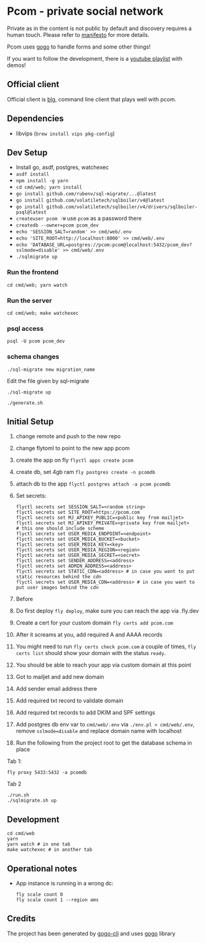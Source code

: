 # Pcom - private social network

Private as in the content is not public by default and discovery requires a human touch. Please refer to [manifesto](cmd/web/client/articles/why.md)
for more details.

Pcom uses [gogo](https://github.com/can3p/gogo) to handle forms and some other things!

If you want to follow the development, there is a [youtube playlist](https://www.youtube.com/playlist?list=PLa5K-kCUS-FozB6Cw7rJLFJaxyZd-MPpi) with demos!

## Official client

Official client is [blg](https://github.com/can3p/blg), command line client that plays well with pcom.

## Dependencies

* libvips (`brew install vips pkg-config`)

## Dev Setup

* Install go, asdf, postgres, watchexec
* `asdf install`
* `npm install -g yarn`
* `cd cmd/web; yarn install`
* `go install github.com/rubenv/sql-migrate/...@latest`
* `go install github.com/volatiletech/sqlboiler/v4@latest`
* `go install github.com/volatiletech/sqlboiler/v4/drivers/sqlboiler-psql@latest`
* `createuser pcom -W` use `pcom` as a password there
* `createdb --owner=pcom pcom_dev`
* `echo 'SESSION_SALT=random' >> cmd/web/.env`
* `echo 'SITE_ROOT=http://localhost:8000' >> cmd/web/.env`
* `echo 'DATABASE_URL=postgres://pcom:pcom@localhost:5432/pcom_dev?sslmode=disable' >> cmd/web/.env`
* `./sqlmigrate up`

### Run the frontend

```
cd cmd/web; yarn watch
```

### Run the server

```
cd cmd/web; make watchexec
```

### psql access

```
psql -U pcom pcom_dev
```

### schema changes

```
./sql-migrate new migration_name
```

Edit the file given by sql-migrate

```
./sql-migrate up
```

```
./generate.sh
```

## Initial Setup

1. change remote and push to the new repo
2. change flytoml to point to the new app pcom
3. create the app on fly `flyctl apps create pcom`
4. create db, set 4gb ram `fly postgres create -n pcomdb`
5. attach db to the app `flyctl postgres attach -a pcom pcomdb`
6. Set secrets:

   ```
   flyctl secrets set SESSION_SALT=<random string>
   flyctl secrets set SITE_ROOT=https://pcom.com
   flyctl secrets set MJ_APIKEY_PUBLIC=<public key from mailjet>
   flyctl secrets set MJ_APIKEY_PRIVATE=<private key from mailjet>
   # this one should include scheme
   flyctl secrets set USER_MEDIA_ENDPOINT=<endpoint>
   flyctl secrets set USER_MEDIA_BUCKET=<bucket>
   flyctl secrets set USER_MEDIA_KEY=<key>
   flyctl secrets set USER_MEDIA_REGION=<region>
   flyctl secrets set USER_MEDIA_SECRET=<secret>
   flyctl secrets set SENDER_ADDRESS=<address>
   flyctl secrets set ADMIN_ADDRESS=<address>
   flyctl secrets set STATIC_CDN=<address> # in case you want to put static resources behind the cdn
   flyctl secrets set USER_MEDIA_CDN=<address> # in case you want to put user images behind the cdn

   ```
6. Before
7. Do first deploy `fly deploy`, make sure you can reach the app via <appname>.fly.dev
8. Create a cert for your custom domain `fly certs add pcom.com`
9. After it screams at you, add required A and AAAA records
10. You might need to run `fly certs check pcom.com` a couple of times, `fly certs list` should show your domain with the status `ready`.
11. You should be able to reach your app via custom domain at this point
12. Got to mailjet and add new domain
13. Add sender email address there
14. Add required txt record to validate domain
15. Add required txt records to add DKIM and SPF settings
16. Add postgres db env var to `cmd/web/.env` via `./env.pl > cmd/web/.env`, remove `sslmode=disable` and replace domain name with localhost
18. Run the following from the project root to get the database schema in place

Tab 1:

```
fly proxy 5433:5432 -a pcomdb
```

Tab 2

```
./run.sh
./sqlmigrate.sh up
```

## Development

```
cd cmd/web
yarn
yarn watch # in one tab
make watchexec # in another tab
```

## Operational notes

* App instance is running in a wrong dc:

  ```
  fly scale count 0
  fly scale count 1 --region ams
  ```

## Credits

The project has been generated by [gogo-cli](https://github.com/can3p/gogo-cli) and uses [gogo](https://github.com/can3p/gogo) library
